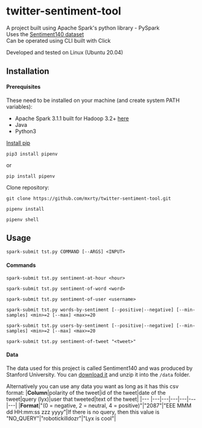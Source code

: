 # twitter-sentiment-tool
A project built using Apache Spark's python library - PySpark\
Uses the [Sentiment140 dataset](http://help.sentiment140.com/for-students/)\
Can be operated using CLI built with Click

Developed and tested on Linux (Ubuntu 20.04) 
## Installation
#### Prerequisites
These need to be installed on your machine (and create system PATH variables):
* Apache Spark 3.1.1 built for Hadoop 3.2+ [here](https://spark.apache.org/downloads.html)
* Java
* Python3

[Install pip](https://linuxize.com/post/how-to-install-pip-on-ubuntu-20.04/)

`pip3 install pipenv`

or 

`pip install pipenv`

Clone repository:

`git clone https://github.com/mxrty/twitter-sentiment-tool.git`

`pipenv install`

`pipenv shell`

## Usage
`spark-submit tst.py COMMAND [--ARGS] <INPUT>`

#### Commands
`spark-submit tst.py sentiment-at-hour <hour>` 

`spark-submit tst.py sentiment-of-word <word>`

`spark-submit tst.py sentiment-of-user <username>`

`spark-submit tst.py words-by-sentiment [--positive|--negative] [--min-samples] <min>=2 [--max] <max>=20`

`spark-submit tst.py users-by-sentiment [--positive|--negative] [--min-samples] <min>=2 [--max] <max>=20`

`spark-submit tst.py sentiment-of-tweet "<tweet>"`
#### Data
The data used for this project is called Sentiment140 and was produced by Stanford University. You can [download it](http://help.sentiment140.com/for-students/) and unzip it into the `/data` folder.

Alternatively you can use any data you want as long as it has this csv format:
|**Column**|polarity of the tweet|id of the tweet|date of the tweet|query (lyx)|user that tweeted|text of the tweet|
|---       |---|---|---|---|---|---|
|**Format**|"(0 = negative, 2 = neutral, 4 = positive)"|"2087"|"EEE MMM dd HH:mm:ss zzz yyyy"|If there is no query, then this value is "NO_QUERY"|"robotickilldozr"|"Lyx is cool"|

